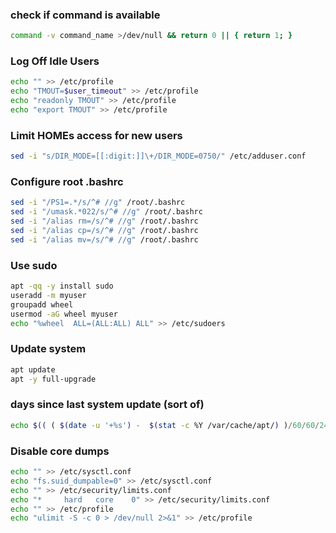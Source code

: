 ### check if command is available
```bash
command -v command_name >/dev/null && return 0 || { return 1; }
```

### Log Off Idle Users
```bash
echo "" >> /etc/profile
echo "TMOUT=$user_timeout" >> /etc/profile
echo "readonly TMOUT" >> /etc/profile
echo "export TMOUT" >> /etc/profile
```

### Limit HOMEs access for new users
```bash
sed -i "s/DIR_MODE=[[:digit:]]\+/DIR_MODE=0750/" /etc/adduser.conf
```

### Configure root .bashrc
```bash
sed -i "/PS1=.*/s/^# //g" /root/.bashrc
sed -i "/umask.*022/s/^# //g" /root/.bashrc
sed -i "/alias rm=/s/^# //g" /root/.bashrc
sed -i "/alias cp=/s/^# //g" /root/.bashrc
sed -i "/alias mv=/s/^# //g" /root/.bashrc
```

### Use sudo
```bash
apt -qq -y install sudo
useradd -m myuser
groupadd wheel
usermod -aG wheel myuser
echo "%wheel  ALL=(ALL:ALL) ALL" >> /etc/sudoers
```

### Update system
```bash
apt update
apt -y full-upgrade
```

### days since last system update (sort of)
```bash
echo $(( ( $(date -u '+%s') -  $(stat -c %Y /var/cache/apt/) )/60/60/24 ))
```

### Disable core dumps
```bash
echo "" >> /etc/sysctl.conf
echo "fs.suid_dumpable=0" >> /etc/sysctl.conf
echo "" >> /etc/security/limits.conf
echo "*     hard   core    0" >> /etc/security/limits.conf
echo "" >> /etc/profile
echo "ulimit -S -c 0 > /dev/null 2>&1" >> /etc/profile
```


